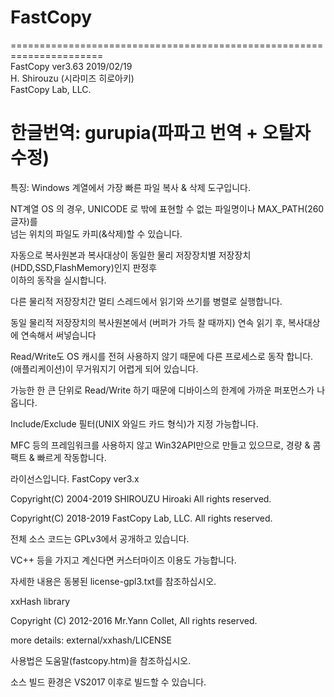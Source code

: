 # FastCopy

======================================================================  
FastCopy ver3.63 2019/02/19  
H. Shirouzu (시라미즈 히로아키)  
FastCopy Lab, LLC.  

한글번역: gurupia(파파고 번역 + 오탈자 수정)  
======================================================================    

특징:
Windows 계열에서 가장 빠른 파일 복사 & 삭제 도구입니다.

NT계열 OS 의 경우, UNICODE 로 밖에 표현할 수 없는 파일명이나 MAX_PATH(260글자)를  
넘는 위치의 파일도 카피(&삭제)할 수 있습니다.

자동으로 복사원본과 복사대상이 동일한 물리 저장장치별 저장장치(HDD,SSD,FlashMemory)인지 판정후  
이하의 동작을 실시합니다.

다른 물리적 저장장치간 멀티 스레드에서 읽기와 쓰기를 병렬로 실행합니다.

동일 물리적 저장장치의 복사원본에서 (버퍼가 가득 찰 때까지) 연속 읽기 후,
복사대상에 연속해서 써넣습니다

Read/Write도 OS 캐시를 전혀 사용하지 않기 때문에 다른 프로세스로 동작 합니다.
(애플리케이션)이 무거워지기 어렵게 되어 있습니다.

가능한 한 큰 단위로 Read/Write 하기 때문에 디바이스의 한계에 가까운 퍼포먼스가 나옵니다.


Include/Exclude 필터(UNIX 와일드 카드 형식)가 지정 가능합니다.

MFC 등의 프레임워크를 사용하지 않고 Win32API만으로 만들고 있으므로,
경량 & 콤팩트 & 빠르게 작동합니다.

라이선스입니다.
FastCopy ver3.x

Copyright(C) 2004-2019 SHIROUZU Hiroaki All rights reserved.

Copyright(C) 2018-2019 FastCopy Lab, LLC. All rights reserved.

전체 소스 코드는 GPLv3에서 공개하고 있습니다.

VC++ 등을 가지고 계신다면 커스터마이즈 이용도 가능합니다.

자세한 내용은 동봉된 license-gpl3.txt를 참조하십시오.

xxHash library

Copyright (C) 2012-2016 Mr.Yann Collet, All rights reserved.

more details: external/xxhash/LICENSE

사용법은 도움말(fastcopy.htm)을 참조하십시오.

소스 빌드 환경은 VS2017 이후로 빌드할 수 있습니다.
